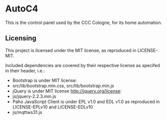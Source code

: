 AutoC4
======

This is the control panel used by the CCC Cologne, for its home automation.

Licensing
---------
This project is licensed under the MIT license, as reproduced in LICENSE-MIT.

Included dependencies are covered by their respective license as specifed in their header, i.e.:
* Bootstrap is under MIT license:
 * src/lib/bootstrap.min.css, src/lib/bootstrap.min.js
* jQuery is under MIT license <http://jquery.org/license>:
 * js/jquery-2.2.3.min.js
* Paho JavaScript Client is under EPL v1.0 and EDL v1.0 as reproduced in LICENSE-EPLv10 and LICENSE-EDLv10
 * js/mqttws31.js
